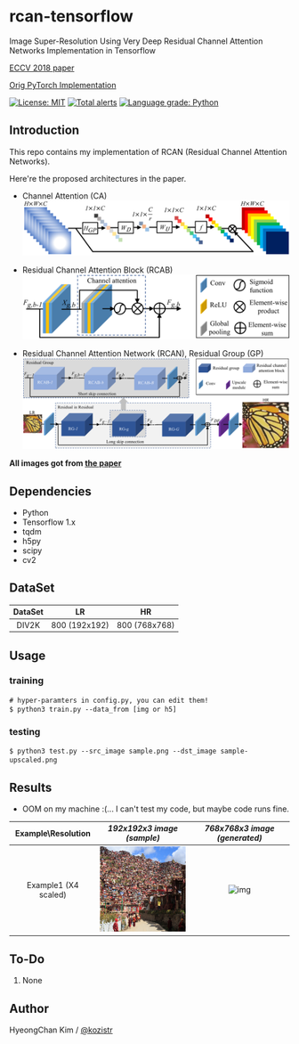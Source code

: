 # rcan-tensorflow
Image Super-Resolution Using Very Deep Residual Channel Attention Networks Implementation in Tensorflow

[ECCV 2018 paper](https://arxiv.org/pdf/1807.02758.pdf)

[Orig PyTorch Implementation](https://github.com/yulunzhang/RCAN)

[![License: MIT](https://img.shields.io/badge/License-MIT-yellow.svg)](https://opensource.org/licenses/MIT)
[![Total alerts](https://img.shields.io/lgtm/alerts/g/kozistr/rcan-tensorflow.svg?logo=lgtm&logoWidth=18)](https://lgtm.com/projects/g/kozistr/rcan-tensorflow/alerts/)
[![Language grade: Python](https://img.shields.io/lgtm/grade/python/g/kozistr/rcan-tensorflow.svg?logo=lgtm&logoWidth=18)](https://lgtm.com/projects/g/kozistr/rcan-tensorflow/context:python)

## Introduction
This repo contains my implementation of RCAN (Residual Channel Attention Networks).

Here're the proposed architectures in the paper.

- Channel Attention (CA)
![CA](./assets/channel_attention.png)

- Residual Channel Attention Block (RCAB)
![RCAB](./assets/residual_channel_attention_block.png)

- Residual Channel Attention Network (RCAN), Residual Group (GP)
![RG](./assets/residual_group.png)

**All images got from [the paper](https://arxiv.org/pdf/1807.02758.pdf)**

## Dependencies
* Python
* Tensorflow 1.x
* tqdm
* h5py
* scipy
* cv2

## DataSet

| DataSet |        LR       |        HR        |
|  :---:  |    :-------:    |    :-------:     |
|  DIV2K  |  800 (192x192)  |   800 (768x768)  |
 
## Usage
### training
    # hyper-paramters in config.py, you can edit them!
    $ python3 train.py --data_from [img or h5]
### testing
    $ python3 test.py --src_image sample.png --dst_image sample-upscaled.png

## Results

* OOM on my machine :(... I can't test my code, but maybe code runs fine.

| Example\Resolution | *192x192x3 image (sample)* | *768x768x3 image (generated)* |
|    :-------:       |     :-------:     |     :-------:     |
|  Example1 (X4 scaled)  | ![img](./output/sample_lr.png) | ![img](./output/100000.png) |

## To-Do
1. None

## Author
HyeongChan Kim / [@kozistr](http://kozistr.tech)
